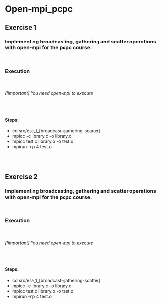 # Open-mpi_pcpc

## Exercise 1 

### Implementing broadcasting, gathering and scatter operations with open-mpi for the pcpc course. 

<br>

### Execution 

<br>

###### [!important] You need open-mpi to execute

<br>

#### Steps:

- cd src/ese_1_[broadcast-gathering-scatter]
- mpicc -c library.c -o library.o
- mpicc test.c  library.o -o test.o
- mpirun -np 4 test.o 

<br><br>
## Exercise 2

### Implementing broadcasting, gathering and scatter operations with open-mpi for the pcpc course. 

<br>

### Execution 

<br>

###### [!important] You need open-mpi to execute

<br>

#### Steps:

- cd src/ese_1_[broadcast-gathering-scatter]
- mpicc -c library.c -o library.o
- mpicc test.c  library.o -o test.o
- mpirun -np 4 test.o 